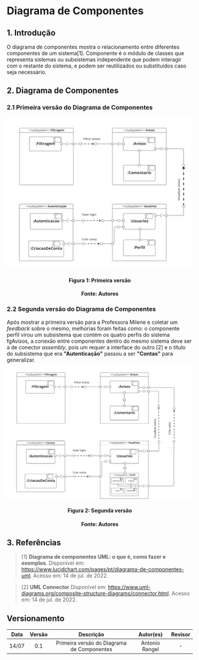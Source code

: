 # Diagrama de Componentes

## 1. Introdução
O diagrama de componentes mostra o relacionamento entre diferentes componentes de um sistema[1]. Componente é o módulo de classes que representa sistemas ou subsistemas independente que podem interagir com o restante do sistema, e podem ser reutilizados ou substituídos caso seja necessário.

## 2. Diagrama de Componentes
### 2.1 Primeira versão do Diagrama de Componentes
<img src="../assets/img/Diagrama_de_componentes_V1.jpg" class="zoom"/>
<h4 align = "center">Figura 1: Primeira versão</h6>
<h4 align = "center">Fonte: Autores</h6>

### 2.2 Segunda versão do Diagrama de Componentes
Após mostrar a primeira versão para a Professora Milene e coletar um *feedback* sobre o mesmo, melhorias foram feitas como: o componente perfil virou um subsistema que contém os quatro perfis do sistema fgAvisos, a conexão entre componentes dentro do mesmo sistema deve ser a de conector *assembly*, pois um requer a interface do outro [2] e o título do subsistema que era **"Autenticação"** passou a ser **"Contas"** para generalizar.
<img src="../assets/img/Diagrama_de_componentes_V2.jpg" class="zoom"/>
<h4 align = "center">Figura 2: Segunda versão</h6>
<h4 align = "center">Fonte: Autores</h6>

## 3. Referências
> [1] **Diagrama de componentes UML: o que é, como fazer e exemplos**. Disponível em: <a href="https://www.lucidchart.com/pages/pt/diagrama-de-componentes-uml" target="_blanck">https://www.lucidchart.com/pages/pt/diagrama-de-componentes-uml</a>. Acesso em: 14 de jul. de 2022.

> [2] **UML Connector** Disponível em: <a href="https://www.uml-diagrams.org/composite-structure-diagrams/connector.html" target="_blanck">https://www.uml-diagrams.org/composite-structure-diagrams/connector.html</a>. Acesso em: 14 de jul. de 2022.
## Versionamento
| Data |Versão| Descrição | Autor(es) | Revisor |
|:----:|:----:|:---------:|:-----:|:-----:|
| 14/07 |  0.1  | Primeira versão do Diagrama de Componentes | Antonio Rangel | - |

